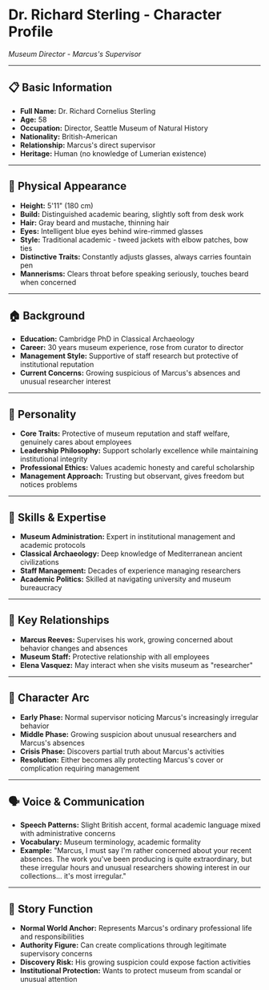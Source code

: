 # Dr. Richard Sterling - Character Profile
*Museum Director - Marcus's Supervisor*

---

## 📋 **Basic Information**
- **Full Name:** Dr. Richard Cornelius Sterling
- **Age:** 58
- **Occupation:** Director, Seattle Museum of Natural History
- **Nationality:** British-American
- **Relationship:** Marcus's direct supervisor
- **Heritage:** Human (no knowledge of Lumerian existence)

---

## 👤 **Physical Appearance**
- **Height:** 5'11" (180 cm)
- **Build:** Distinguished academic bearing, slightly soft from desk work
- **Hair:** Gray beard and mustache, thinning hair
- **Eyes:** Intelligent blue eyes behind wire-rimmed glasses
- **Style:** Traditional academic - tweed jackets with elbow patches, bow ties
- **Distinctive Traits:** Constantly adjusts glasses, always carries fountain pen
- **Mannerisms:** Clears throat before speaking seriously, touches beard when concerned

---

## 🏠 **Background**
- **Education:** Cambridge PhD in Classical Archaeology
- **Career:** 30 years museum experience, rose from curator to director
- **Management Style:** Supportive of staff research but protective of institutional reputation
- **Current Concerns:** Growing suspicious of Marcus's absences and unusual researcher interest

---

## 🧠 **Personality**
- **Core Traits:** Protective of museum reputation and staff welfare, genuinely cares about employees
- **Leadership Philosophy:** Support scholarly excellence while maintaining institutional integrity
- **Professional Ethics:** Values academic honesty and careful scholarship
- **Management Approach:** Trusting but observant, gives freedom but notices problems

---

## 💪 **Skills & Expertise**
- **Museum Administration:** Expert in institutional management and academic protocols
- **Classical Archaeology:** Deep knowledge of Mediterranean ancient civilizations
- **Staff Management:** Decades of experience managing researchers
- **Academic Politics:** Skilled at navigating university and museum bureaucracy

---

## 💞 **Key Relationships**
- **Marcus Reeves:** Supervises his work, growing concerned about behavior changes and absences
- **Museum Staff:** Protective relationship with all employees
- **Elena Vasquez:** May interact when she visits museum as "researcher"

---

## 🔄 **Character Arc**
- **Early Phase:** Normal supervisor noticing Marcus's increasingly irregular behavior
- **Middle Phase:** Growing suspicion about unusual researchers and Marcus's absences
- **Crisis Phase:** Discovers partial truth about Marcus's activities
- **Resolution:** Either becomes ally protecting Marcus's cover or complication requiring management

---

## 🗣️ **Voice & Communication**
- **Speech Patterns:** Slight British accent, formal academic language mixed with administrative concerns
- **Vocabulary:** Museum terminology, academic formality
- **Example:** "Marcus, I must say I'm rather concerned about your recent absences. The work you've been producing is quite extraordinary, but these irregular hours and unusual researchers showing interest in our collections... it's most irregular."

---

## 🎯 **Story Function**
- **Normal World Anchor:** Represents Marcus's ordinary professional life and responsibilities
- **Authority Figure:** Can create complications through legitimate supervisory concerns
- **Discovery Risk:** His growing suspicion could expose faction activities
- **Institutional Protection:** Wants to protect museum from scandal or unusual attention